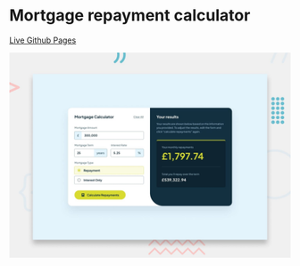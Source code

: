 # Mortgage repayment calculator

<a href="" target="_blank">Live Github Pages</a>


![Design preview for the Mortgage repayment calculator coding challenge](./preview.jpg)

